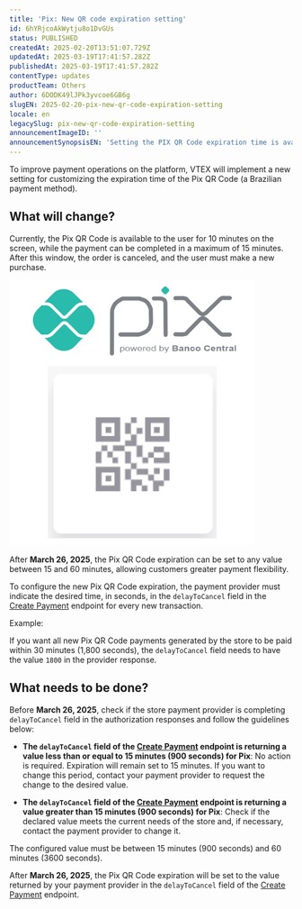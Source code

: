 ```yaml
---
title: 'Pix: New QR code expiration setting'
id: 6hYRjcoAkWytju8o1DvGUs
status: PUBLISHED
createdAt: 2025-02-20T13:51:07.729Z
updatedAt: 2025-03-19T17:41:57.282Z
publishedAt: 2025-03-19T17:41:57.282Z
contentType: updates
productTeam: Others
author: 6DODK49lJPk3yvcoe6GB6g
slugEN: 2025-02-20-pix-new-qr-code-expiration-setting
locale: en
legacySlug: pix-new-qr-code-expiration-setting
announcementImageID: ''
announcementSynopsisEN: 'Setting the PIX QR Code expiration time is available for VTEX stores.'
---
```


To improve payment operations on the platform, VTEX will implement a new setting for customizing the expiration time of the Pix QR Code (a Brazilian payment method).

## What will change?

Currently, the Pix QR Code is available to the user for 10 minutes on the screen, while the payment can be completed in a maximum of 15 minutes. After this window, the order is canceled, and the user must make a new purchase.

![PIX QR Code](https://raw.githubusercontent.com/vtexdocs/help-center-content/refs/heads/main/docs/en/announcements/2025-02-20-pix-new-qr-code-expiration-setting_1.png)

After __March 26, 2025__, the Pix QR Code expiration can be set to any value between 15 and 60 minutes, allowing customers greater payment flexibility.

To configure the new Pix QR Code expiration, the payment provider must indicate the desired time, in seconds, in the `delayToCancel` field in the [Create Payment](https://developers.vtex.com/docs/api-reference/payment-provider-protocol#post-/payments) endpoint for every new transaction.

Example:

If you want all new Pix QR Code payments generated by the store to be paid within 30 minutes (1,800 seconds), the `delayToCancel` field needs to have the value `1800` in the provider response.

## What needs to be done?

Before __March 26, 2025__, check if the store payment provider is completing `delayToCancel` field in the authorization responses and follow the guidelines below:

- __The `delayToCancel` field of the [Create Payment](https://developers.vtex.com/docs/api-reference/payment-provider-protocol#post-/payments) endpoint is returning a value less than or equal to 15 minutes (900 seconds) for Pix__: No action is required. Expiration will remain set to 15 minutes. If you want to change this period, contact your payment provider to request the change to the desired value.

- __The `delayToCancel` field of the [Create Payment](https://developers.vtex.com/docs/api-reference/payment-provider-protocol#post-/payments) endpoint is returning a value greater than 15 minutes (900 seconds) for Pix__: Check if the declared value meets the current needs of the store and, if necessary, contact the payment provider to change it.

<div class="alert alert-warning">
  The configured value must be between 15 minutes (900 seconds) and 60 minutes (3600 seconds).
</div>

After __March 26, 2025__, the Pix QR Code expiration will be set to the value returned by your payment provider in the `delayToCancel` field of the [Create Payment](https://developers.vtex.com/docs/api-reference/payment-provider-protocol#post-/payments) endpoint.

